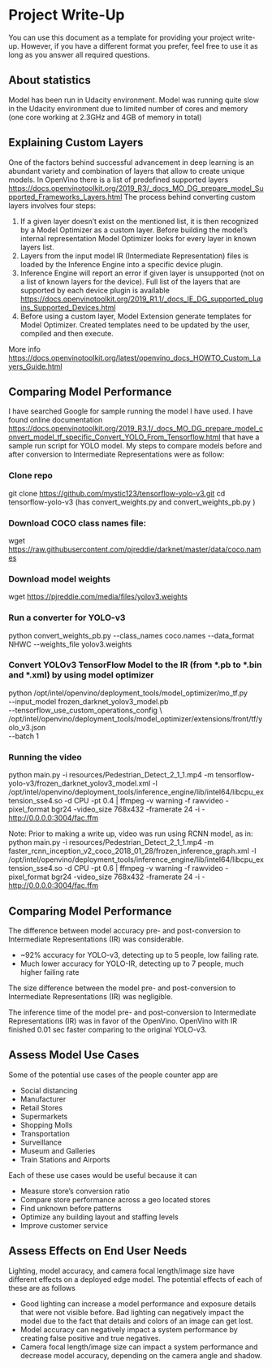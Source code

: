 # Project Write-Up

You can use this document as a template for providing your project write-up. However, if you
have a different format you prefer, feel free to use it as long as you answer all required
questions.

## About statistics
Model has been run in Udacity environment. Model was running quite slow in the Udacity environment due to limited number of cores and memory 
(one core working at 2.3GHz and 4GB of memory in total)

## Explaining Custom Layers
One of the factors behind successful advancement in deep learning is an abundant variety and combination of layers that allow to create unique models. In OpenVino there is a list of predefined supported layers https://docs.openvinotoolkit.org/2019_R3/_docs_MO_DG_prepare_model_Supported_Frameworks_Layers.html   The process behind converting custom layers involves four steps:
1.	If a given layer doesn’t exist on the mentioned list, it is then recognized by a Model Optimizer as a custom layer. Before building the model’s internal representation Model Optimizer looks for every layer in known layers list. 
2.	Layers from the input model IR (Intermediate Representation) files is loaded by the Inference Engine into a specific device plugin. 
3.	Inference Engine will report an error if given layer is unsupported (not on a list of known layers for the device). Full list of the layers that are supported by each device plugin is available 
https://docs.openvinotoolkit.org/2019_R1.1/_docs_IE_DG_supported_plugins_Supported_Devices.html 
4.	Before using a custom layer, Model Extension generate templates for Model Optimizer. Created templates need to be updated by the user, compiled and then execute. 

More info https://docs.openvinotoolkit.org/latest/openvino_docs_HOWTO_Custom_Layers_Guide.html   

## Comparing Model Performance
I have searched Google for sample running the model I have used. I have found online documentation https://docs.openvinotoolkit.org/2019_R3.1/_docs_MO_DG_prepare_model_convert_model_tf_specific_Convert_YOLO_From_Tensorflow.html  that have a sample run script for YOLO model.  My steps to compare models before and after conversion to Intermediate Representations were as follow:

### Clone repo
git clone https://github.com/mystic123/tensorflow-yolo-v3.git 
cd tensorflow-yolo-v3 (has convert_weights.py and convert_weights_pb.py )

### Download COCO class names file: 
wget https://raw.githubusercontent.com/pjreddie/darknet/master/data/coco.names

### Download model weights
wget https://pjreddie.com/media/files/yolov3.weights 

### Run a converter for YOLO-v3
python convert_weights_pb.py --class_names coco.names --data_format NHWC --weights_file yolov3.weights 

### Convert YOLOv3 TensorFlow Model to the IR (from *.pb to *.bin and *.xml) by using model optimizer
python /opt/intel/openvino/deployment_tools/model_optimizer/mo_tf.py  \
--input_model frozen_darknet_yolov3_model.pb \
--tensorflow_use_custom_operations_config \ /opt/intel/openvino/deployment_tools/model_optimizer/extensions/front/tf/yolo_v3.json \
 --batch 1

### Running the video
python main.py -i resources/Pedestrian_Detect_2_1_1.mp4 -m tensorflow-yolo-v3/frozen_darknet_yolov3_model.xml -l /opt/intel/openvino/deployment_tools/inference_engine/lib/intel64/libcpu_extension_sse4.so -d CPU -pt 0.4 | ffmpeg -v warning -f rawvideo -pixel_format bgr24 -video_size 768x432 -framerate 24 -i - http://0.0.0.0:3004/fac.ffm 

Note: Prior to making a write up, video was run using RCNN model, as in:
python main.py -i resources/Pedestrian_Detect_2_1_1.mp4 -m faster_rcnn_inception_v2_coco_2018_01_28/frozen_inference_graph.xml -l /opt/intel/openvino/deployment_tools/inference_engine/lib/intel64/libcpu_extension_sse4.so -d CPU -pt 0.6 | ffmpeg -v warning -f rawvideo -pixel_format bgr24 -video_size 768x432 -framerate 24 -i - http://0.0.0.0:3004/fac.ffm

## Comparing Model Performance
The difference between model accuracy pre- and post-conversion to Intermediate Representations (IR) was considerable. 
-	~92% accuracy for YOLO-v3, detecting up to 5 people, low failing rate.
-	Much lower accuracy for YOLO-IR, detecting up to 7 people, much higher failing rate 

The size difference between the model pre- and post-conversion to Intermediate Representations (IR) was negligible. 

The inference time of the model pre- and post-conversion to Intermediate Representations (IR) was in favor of the OpenVino. OpenVino with IR finished 0.01 sec faster comparing to the original YOLO-v3.  

## Assess Model Use Cases
Some of the potential use cases of the people counter app are
-	Social distancing
-	Manufacturer 
-	Retail Stores
-	Supermarkets
-	Shopping Molls
-	Transportation
-	Surveillance
-	Museum and Galleries
-	Train Stations and Airports

Each of these use cases would be useful because it can
-	Measure store’s conversion ratio
-	Compare store performance across a geo located stores
-	Find unknown before patterns
-	Optimize any building layout and staffing levels
-	Improve customer service


## Assess Effects on End User Needs
Lighting, model accuracy, and camera focal length/image size have different effects on a deployed edge model. The potential effects of each of these are as follows
-	Good lighting can increase a model performance and exposure details that were not visible before. Bad lighting can negatively impact the model due to the fact that details and colors of an image can get lost. 
-	Model accuracy can negatively impact a system performance by creating false positive and true negatives. 
-	Camera focal length/image size can impact a system performance and decrease model accuracy, depending on the camera angle and shadow.  
